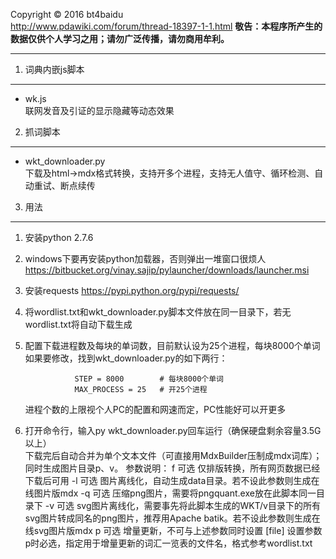 Copyright &copy; 2016 bt4baidu  
http://www.pdawiki.com/forum/thread-18397-1-1.html 
**敬告：本程序所产生的数据仅供个人学习之用；请勿广泛传播，请勿商用牟利。**
***  
1. 词典内嵌js脚本
--------------------
* wk.js  
联网发音及引证的显示隐藏等动态效果
2. 抓词脚本
----------------
* wkt_downloader.py  
下载及html->mdx格式转换，支持开多个进程，支持无人值守、循环检测、自动重试、断点续传
3. 用法
----------------
1. 安装python 2.7.6
2. windows下要再安装python加载器，否则弹出一堆窗口很烦人  
https://bitbucket.org/vinay.sajip/pylauncher/downloads/launcher.msi
3. 安装requests
https://pypi.python.org/pypi/requests/
4. 将wordlist.txt和wkt_downloader.py脚本文件放在同一目录下，若无wordlist.txt将自动下载生成
5. 配置下载进程数及每块的单词数，目前默认设为25个进程，每块8000个单词
      如果要修改，找到wkt_downloader.py的如下两行：  
      
                  STEP = 8000        # 每块8000个单词
                  MAX_PROCESS = 25   # 开25个进程
      进程个数的上限视个人PC的配置和网速而定，PC性能好可以开更多  
6. 打开命令行，输入py wkt_downloader.py回车运行（确保硬盘剩余容量3.5G以上）  
下载完后自动合并为单个文本文件（可直接用MdxBuilder压制成mdx词库）；  
同时生成图片目录p、v。
    参数说明：
    f 	可选   仅排版转换，所有网页数据已经下载后可用
    -l	可选   图片离线化，自动生成data目录。若不设此参数则生成在线图片版mdx
    -q	可选   压缩png图片，需要将pngquant.exe放在此脚本同一目录下
    -v	可选   svg图片离线化，需要事先将此脚本生成的WKT/v目录下的所有svg图片转成同名的png图片，推荐用Apache batik。若不设此参数则生成在线svg图片版mdx
    p	可选   增量更新，不可与上述参数同时设置
    [file]	设置参数p时必选，指定用于增量更新的词汇一览表的文件名，格式参考wordlist.txt
